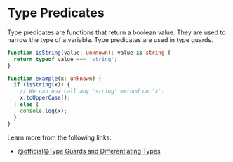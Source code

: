 # Type Predicates

Type predicates are functions that return a boolean value. They are used to narrow the type of a variable. Type predicates are used in type guards.

```typescript
function isString(value: unknown): value is string {
  return typeof value === 'string';
}

function example(x: unknown) {
  if (isString(x)) {
    // We can now call any 'string' method on 'x'.
    x.toUpperCase();
  } else {
    console.log(x);
  }
}
```

Learn more from the following links:

- [@official@Type Guards and Differentiating Types](https://www.typescriptlang.org/docs/handbook/2/narrowing.html#using-type-predicates)
